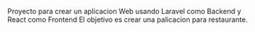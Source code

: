 Proyecto para crear un aplicacion Web usando Laravel como Backend y React como Frontend 
El objetivo es crear una palicacion para restaurante.